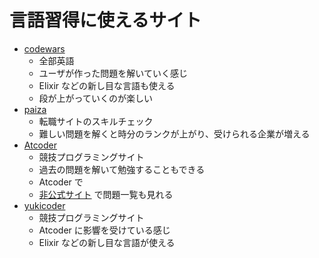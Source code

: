 # 言語習得に使えるサイト

- [codewars](https://www.codewars.com/)
    - 全部英語
    - ユーザが作った問題を解いていく感じ
    - Elixir などの新し目な言語も使える
    - 段が上がっていくのが楽しい
- [paiza](https://paiza.jp/challenges)
    -  転職サイトのスキルチェック
    -  難しい問題を解くと時分のランクが上がり、受けられる企業が増える
- [Atcoder](https://atcoder.jp/?lang=ja)
    - 競技プログラミングサイト
    - 過去の問題を解いて勉強することもできる
    - Atcoder で
    - [非公式サイト](https://kenkoooo.com/atcoder/) で問題一覧も見れる
- [yukicoder](https://yukicoder.me/)
    - 競技プログラミングサイト
    - Atcoder に影響を受けている感じ
    - Elixir などの新し目な言語が使える
